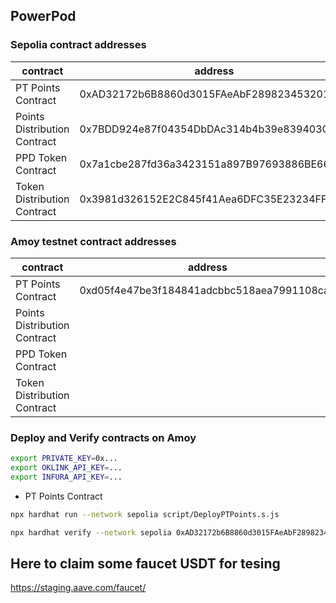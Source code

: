 ## PowerPod

### Sepolia contract addresses
|  contract | address | 
|---|---|
| PT Points Contract | 0xAD32172b6B8860d3015FAeAbF289823453201568 |   
| Points Distribution Contract | 0x7BDD924e87f04354DbDAc314b4b39e839403C0c1 |   
| PPD Token Contract | 0x7a1cbe287fd36a3423151a897B97693886BE667b |   
| Token Distribution Contract | 0x3981d326152E2C845f41Aea6DFC35E23234FF607 | 

### Amoy testnet contract addresses
|  contract | address | 
|---|---|
| PT Points Contract | 0xd05f4e47be3f184841adcbbc518aea7991108ca3 |   
| Points Distribution Contract |  |   
| PPD Token Contract |  |   
| Token Distribution Contract |  | 


### Deploy and Verify contracts on Amoy


```bash
export PRIVATE_KEY=0x...
export OKLINK_API_KEY=...
export INFURA_API_KEY=...
```

- PT Points Contract

```bash
npx hardhat run --network sepolia script/DeployPTPoints.s.js
```

```bash
npx hardhat verify --network sepolia 0xAD32172b6B8860d3015FAeAbF289823453201568
```

## Here to claim some faucet USDT for tesing

https://staging.aave.com/faucet/